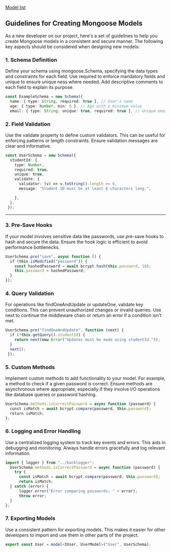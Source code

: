 [Model list](https://gitlab.bht-berlin.de/jala5026/kimbaa/-/wikis/Model-list)

## Guidelines for Creating Mongoose Models
As a new developer on our project, here's a set of guidelines to help you create Mongoose models in a consistent and secure manner. The following key aspects should be considered when designing new models:

### 1. Schema Definition

Define your schema using mongoose.Schema, specifying the data types and constraints for each field.
Use required to enforce mandatory fields and unique to ensure unique ness where needed.
Add descriptive comments to each field to explain its purpose.

```typescript
const ExampleSchema = new Schema({
  name: { type: String, required: true }, // User's name
  age: { type: Number, min: 0 }, // Age with a minimum value
  email: { type: String, unique: true, required: true }, // Unique email
```

### 2. Field Validation

Use the validate property to define custom validators. This can be useful for enforcing patterns or length constraints. 
Ensure validation messages are clear and informative. 

```typescript
const UserSchema = new Schema({
  studentId: {
    type: Number,
    required: true,
    unique: true,
    validate: {
      validator: (v) => v.toString().length >= 6,
      message: "Student ID must be at least 6 characters long.",

    },
  },
 });
```

---

### 3. Pre-Save Hooks

If your model involves sensitive data like passwords, use pre-save hooks to hash and secure the data.
Ensure the hook logic is efficient to avoid performance bottlenecks. 

```typescript
UserSchema.pre("save", async function () {
  if (this.isModified("password")) {
    const hashedPassword = await bcrypt.hash(this.password, 10);
    this.password = hashedPassword;
  }
});
```

### 4. Query Validation

For operations like findOneAndUpdate or updateOne, validate key conditions. This can prevent unauthorized changes or invalid queries. 
Use next to continue the middleware chain or return an error if a condition isn't met.

``` typescript
UserSchema.pre("findOneAndUpdate", function (next) {
  if (!this.getQuery().studentId) {
    return next(new Error("Updates must be made using studentId."));
  }
  next();
 });
```

### 5. Custom Methods

Implement custom methods to add functionality to your model. For example, a method to check if a given password is correct. 
Ensure methods are asynchronous where appropriate, especially if they involve I/O operations like database queries or password hashing.
  
```typescript
UserSchema.methods.isCorrectPassword = async function (password) {
  const isMatch = await bcrypt.compare(password, this.password);
  return isMatch;
};
```

### 6. Logging and Error Handling

Use a centralized logging system to track key events and errors. This aids in debugging and monitoring. 
Always handle errors gracefully and log relevant information. 

```typescript
import { logger } from "../backlogger";
  UserSchema.methods.isCorrectPassword = async function (password) {
    try {
      const isMatch = await bcrypt.compare(password, this.password);
      return isMatch;
  } catch (error) {
      logger.error("Error comparing passwords: " + error);
      throw error;
  }
};
```

### 7. Exporting Models

Use a consistent pattern for exporting models. This makes it easier for other developers to import and use them in other parts of the project.

```typescript
export const User = model<IUser, UserModel>("User", UserSchema);
```
